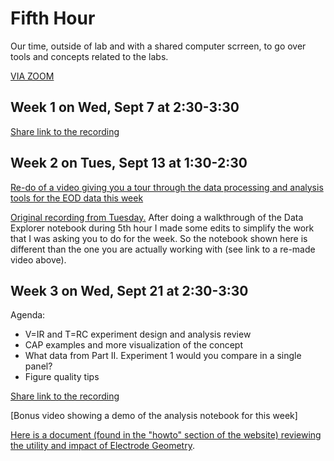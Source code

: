 # Fifth Hour

Our time, outside of lab and with a shared computer scrreen, to go over tools and concepts related to the labs.

[VIA ZOOM](https://wesleyan.zoom.us/j/94621043921?pwd=OC96eEtTMll5QitvUE9YSmtFWWgvdz09)

## Week 1 on Wed, Sept 7 at 2:30-3:30

[Share link to the recording](https://wesleyan.zoom.us/rec/share/g859mrLim3N8-tgPMDw0gyAjnC6DcgaRgUQicxSDq3lHiY2qHY5vcDzXOJ3FuBcP.Q_Wvgny3lMDoIqwY)

## Week 2 on Tues, Sept 13 at 1:30-2:30

[Re-do of a video giving you a tour through the data processing and analysis tools for the EOD data this week](https://wesleyan.zoom.us/rec/share/h63PehTOIKpbPXR_FUsBOGZ0m5mtbmZivtwb_ifk1bEHbk5rtOJYfxXC_0a-VBj1.gIFxk-mJjK_L23mA?startTime=1663159456000)

[Original recording from Tuesday.](https://wesleyan.zoom.us/rec/share/_cCU-zLOUFAsCSp1UarufCB9AYL9BVqmudfsxrs8heFM7pa6g0r-Xck7yx82ixJo.GqBeZoCo647h9A9m) After doing a walkthrough of the Data Explorer notebook during 5th hour I made some edits to simplify the work that I was asking you to do for the week. So the notebook shown here is different than the one you are actually working with (see link to a re-made video above).

## Week 3 on Wed, Sept 21 at 2:30-3:30

Agenda:
- V=IR and T=RC experiment design and analysis review
- CAP examples and more visualization of the concept
- What data from Part II. Experiment 1 would you compare in a single panel?
- Figure quality tips

[Share link to the recording](https://wesleyan.zoom.us/rec/share/TMpziBmsYh698KxyHSvs5YE_tbu7BB9dG3l0K48PuqBrEsZf1Laqmmcxrb7zsTXo.Oj1a98ZoN36fdbaN)

[Bonus video showing a demo of the analysis notebook for this week]

[Here is a document (found in the "howto" section of the website) reviewing the utility and impact of Electrode Geometry](howto/electrode-geometry).
